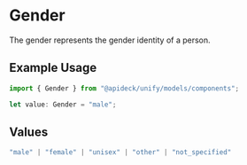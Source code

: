 # Gender

The gender represents the gender identity of a person.

## Example Usage

```typescript
import { Gender } from "@apideck/unify/models/components";

let value: Gender = "male";
```

## Values

```typescript
"male" | "female" | "unisex" | "other" | "not_specified"
```